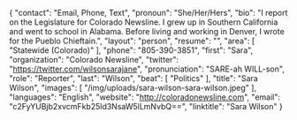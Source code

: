 {
  "contact": "Email, Phone, Text",
  "pronoun": "She/Her/Hers",
  "bio": "I report on the Legislature for Colorado Newsline. I grew up in Southern California and went to school in Alabama. Before living and working in Denver, I wrote for the Pueblo Chieftain.",
  "layout": "person",
  "resume": "",
  "area": [
    "Statewide (Colorado)"
  ],
  "phone": "805-390-3851",
  "first": "Sara",
  "organization": "Colorado Newsline",
  "twitter": "https://twitter.com/wilsonsarajane",
  "pronunciation": "SARE-ah WILL-son",
  "role": "Reporter",
  "last": "Wilson",
  "beat": [
    "Politics"
  ],
  "title": "Sara Wilson",
  "images": [
    "/img/uploads/sara-wilson-sara-wilson.jpeg"
  ],
  "languages": "English",
  "website": "http://coloradonewsline.com",
  "email": "c2FyYUBjb2xvcmFkb25ld3NsaW5lLmNvbQ==",
  "linktitle": "Sara Wilson"
}
